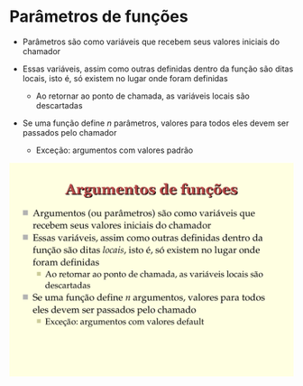 # Parâmetros de funções

- Parâmetros são como variáveis que recebem seus valores iniciais do chamador
- Essas variáveis, assim como outras definidas dentro da função são ditas locais, isto é, só existem no lugar onde foram definidas

  - Ao retornar ao ponto de chamada, as variáveis locais são descartadas

- Se uma função define *n* parâmetros, valores para todos eles devem ser passados pelo chamador

   - Exceção: argumentos com valores padrão


![Slide 09](images/page-09.png)





